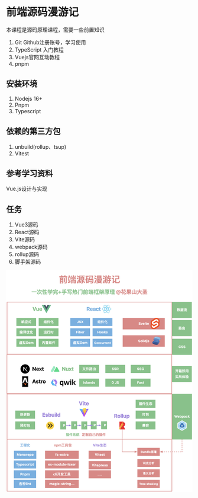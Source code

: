 # 前端源码漫游记

本课程是源码原理课程，需要一些前置知识

1. Git Github注册账号，学习使用
2. TypeScript 入门教程
3. Vuejs官网互动教程
4. pnpm

## 安装环境
1. Nodejs 16+
2. Pnpm
3. Typescript

## 依赖的第三方包
1. unbuild(rollup、tsup)
2. Vitest

## 参考学习资料
Vue.js设计与实现

## 任务
1. Vue3源码
2. React源码
3. Vite源码
4. webpack源码
5. rollup源码
6. 脚手架源码


![](/source/arch.png)